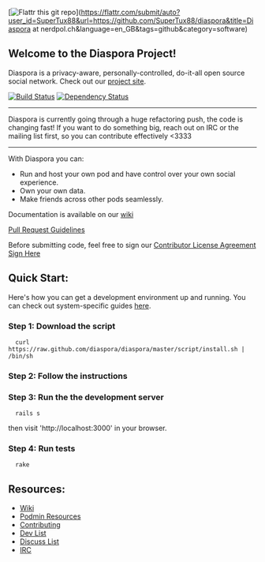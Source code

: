 [![Flattr this git repo](http://api.flattr.com/button/flattr-badge-large.png)](https://flattr.com/submit/auto?user_id=SuperTux88&url=https://github.com/SuperTux88/diaspora&title=Diaspora at nerdpol.ch&language=en_GB&tags=github&category=software)

## Welcome to the Diaspora Project!

Diaspora is a privacy-aware, personally-controlled, do-it-all open source social network. Check out our [project site](http://diasporaproject.org).

[![Build Status](https://secure.travis-ci.org/diaspora/diaspora.png)](http://travis-ci.org/diaspora/diaspora)
[![Dependency Status](https://gemnasium.com/diaspora/diaspora.png?travis)](https://gemnasium.com/diaspora/diaspora)

************************
Diaspora is currently going through a huge refactoring push, the code is changing fast!
If you want to do something big, reach out on IRC or the mailing list first, so you can contribute effectively <3333
************************

With Diaspora you can:

- Run and host your own pod and have control over your own social experience.
- Own your own data.
- Make friends across other pods seamlessly.

Documentation is available on our [wiki](https://github.com/diaspora/diaspora/wiki)

[Pull Request Guidelines](https://github.com/diaspora/diaspora/wiki/Pull-Request-Guidelines)

Before submitting code, feel free to sign our [Contributor License Agreement](https://github.com/diaspora/diaspora/wiki/New-CLA--12-13-10) [Sign Here](https://spreadsheets.google.com/a/joindiaspora.com/spreadsheet/viewform?formkey=dFdRTnY0TGtfaklKQXZNUndsMlJ2eGc6MQ)

## Quick Start:

Here's how you can get a development environment up and running. You can check out system-specific guides [here](https://github.com/diaspora/diaspora/wiki/Installation-Guides).

### Step 1: Download the script
```
  curl https://raw.github.com/diaspora/diaspora/master/script/install.sh | /bin/sh
```

### Step 2: Follow the instructions


### Step 3: Run the the development server
```
  rails s
```

then visit 'http://localhost:3000' in your browser.

### Step 4: Run tests
```
  rake
```

## Resources:

- [Wiki](https://github.com/diaspora/diaspora/wiki)
- [Podmin Resources](https://github.com/diaspora/diaspora/wiki/Podmin-Resources)
- [Contributing](https://github.com/diaspora/diaspora/wiki/Getting-Started-With-Contributing)
- [Dev List](https://groups.google.com/forum/?fromgroups#!forum/diaspora-dev)
- [Discuss List](https://groups.google.com/forum/?fromgroups#!forum/diaspora-discuss)
- [IRC](https://github.com/diaspora/diaspora/wiki/How-we-use-IRC)
